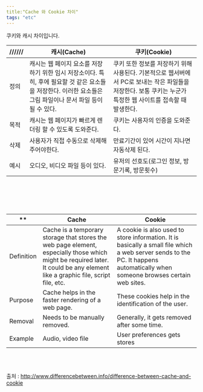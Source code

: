 ```yaml
---
title:"Cache 와 Cookie 차이"
tags: "etc"
---
```



쿠키와 캐시 차이입니다.

| ////// | 캐시(Cache)                                                  | 쿠키(Cookie)                                                 |
| ------ | ------------------------------------------------------------ | ------------------------------------------------------------ |
| 정의   | 캐시는 웹 페이지 요소를 저장하기 위한 임시 저장소이다. 특히, 후에 필요할 것 같은 요소들을 저장한다. 이러한 요소들은 그림 파일이나 문서 파일 등이 될 수 있다. | 쿠키 또한 정보를 저장하기 위해 사용된다. 기본적으로 웹서버에서 PC로 보내는 작은 파일들을 저장한다. 보통 쿠키는 누군가 특정한 웹 사이트를 접속할 때 발생한다. |
| 목적   | 캐시는 웹 페이지가 빠르게 렌더링 할 수 있도록 도와준다.      | 쿠키는 사용자의 인증을 도와준다.                             |
| 삭제   | 사용자가 직접 수동으로 삭제해주어야한다.                     | 만료기간이 있어 시간이 지나면 자동삭제 된다.                 |
| 예시   | 오디오, 비디오 파일 등이 있다.                               | 유저의 선호도(로그인 정보, 방문기록, 방문횟수)               |

<br>

<br>

<Br>

<br>

| **         | Cache                                                        | Cookie                                                       |
| ---------- | ------------------------------------------------------------ | ------------------------------------------------------------ |
| Definition | Cache is a temporary storage that stores the web page element, especially those which might be required later. It could be any element like a graphic file, script file, etc. | A cookie is also used to store information. It is basically a small file which a web server sends to the PC. It happens automatically when someone browses certain web sites. |
| Purpose    | Cache helps in the faster rendering of a web page.           | These cookies help in the identification of the user.        |
| Removal    | Needs to be manually removed.                                | Generally, it gets removed after some time.                  |
| Example    | Audio, video file                                            | User preferences gets stores                                 |

<br>

<br>

출처 : http://www.differencebetween.info/difference-between-cache-and-cookie
